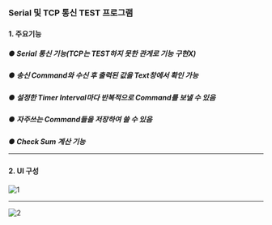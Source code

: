 ### Serial 및 TCP 통신 TEST 프로그램</hr>

#### 1. 주요기능
##### ● Serial 통신 기능(TCP는 TEST하지 못한 관게로 기능 구현X)
##### ● 송신 Command와 수신 후 출력된 값을 Text창에서 확인 가능 
##### ● 설정한 Timer Interval마다 반복적으로 Command를 보낼 수 있음
##### ● 자주쓰는 Command들을 저장하여 쓸 수 있음
##### ● Check Sum 계산 기능 <hr/>

#### 2. UI 구성
![1](https://user-images.githubusercontent.com/69396761/90211198-a6fbde00-de22-11ea-903a-1ecf14803c65.PNG) <hr/>
![2](https://user-images.githubusercontent.com/69396761/90211200-a82d0b00-de22-11ea-9cb0-ab4867d34c23.PNG)
